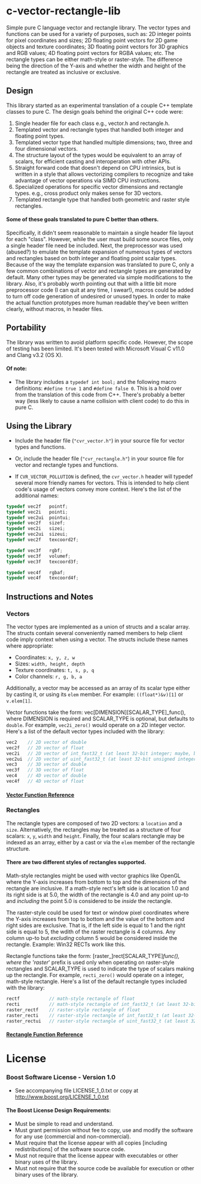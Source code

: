 c-vector-rectangle-lib
======================

Simple pure C language vector and rectangle library. The vector types and functions can be used for a variety of purposes, such as: 2D integer points for pixel coordinates and sizes; 2D floating point vectors for 2D game objects and texture coordinates; 3D floating point vectors for 3D graphics and RGB values; 4D floating point vectors for RGBA values; etc. The rectangle types can be either math-style or raster-style. The difference being the direction of the Y-axis and whether the width and height of the rectangle are treated as inclusive or exclusive.

Design
------

This library started as an experimental translation of a couple C++ template classes to pure C. The design goals behind the original C++ code were:

1. Single header file for each class e.g., vector.h and rectangle.h.
2. Templated vector and rectangle types that handled both integer and floating point types.
3. Templated vector type that handled multiple dimensions; two, three and four dimensional vectors.
4. The structure layout of the types would be equivalent to an array of scalars, for efficient casting and interoperation with other APIs.
5. Straight forward code that doesn't depend on CPU intrinsics, but is written in a style that allows vectorizing compilers to recognize and take advantage of vector operations via SIMD CPU instructions.
6. Specialized operations for specific vector dimensions and rectangle types. e.g., cross product only makes sense for 3D vectors.
7. Templated rectangle type that handled both geometric and raster style rectangles.

#### Some of these goals translated to pure C better than others.

Specifically, it didn't seem reasonable to maintain a single header file layout for each "class". However, while the user must build some source files, only a single header file need be included. Next, the preprocessor was used (abused?) to emulate the template expansion of numerous types of vectors and rectangles based on both integer and floating point scalar types. Because of the way the template expansion was translated to pure C, only a few common combinations of vector and rectangle types are generated by default. Many other types may be generated via simple modifications to the library. Also, it's probably worth pointing out that with a little bit more preprocessor code (I can quit at any time, I swear!), macros could be added to turn off code generation of undesired or unused types. In order to make the actual function prototypes more human readable they've been written clearly, without macros, in header files.

Portability
-----------

The library was written to avoid platform specific code. However, the scope of testing has been limited. It's been tested with Microsoft Visual C v11.0 and Clang v3.2 (OS X).

#### Of note:
- The library includes a `typedef int bool;` and the following macro definitions: `#define true 1` and `#define false 0`. This is a hold over from the translation of this code from C++. There's probably a better way (less likely to cause a name collision with client code) to do this in pure C.

Using the Library
-----------------

- Include the header file (`"cvr_vector.h"`) in your source file for vector types and functions.
- Or, include the header file (`"cvr_rectangle.h"`) in your source file for vector and rectangle types and functions.

- If `CVR_VECTOR_POLLUTION` is defined, the `cvr_vector.h` header will typedef several more friendly names for vectors. This is intended to help client code's usage of vectors convey more context. Here's the list of the additional names:

```C
typedef vec2f   pointf;
typedef vec2i   pointi;
typedef vec2ui  pointui;
typedef vec2f   sizef;
typedef vec2i   sizei;
typedef vec2ui  sizeui;
typedef vec2f   texcoord2f;

typedef vec3f   rgbf;
typedef vec3f   volumef;
typedef vec3f   texcoord3f;

typedef vec4f   rgbaf;
typedef vec4f   texcoord4f;
```

Instructions and Notes
----------------------

### Vectors

The vector types are implemented as a union of structs and a scalar array. The structs contain several conveniently named members to help client code imply context when using a vector. The structs include these names where appropriate:

- Coordinates: `x, y, z, w`
- Sizes: `width, height, depth`
- Texture coordinates: `t, s, p, q`
- Color channels: `r, g, b, a`

Additionally, a vector may be accessed as an array of its scalar type either by casting it, or using its `elem` member. For example: `((float*)&v)[1]` or `v.elem[1]`.

Vector functions take the form: vec[DIMENSION][SCALAR_TYPE]_func(), where DIMENSION is required and SCALAR_TYPE is optional, but defaults to `double`. For example, `vec2i_zero()` would operate on a 2D integer vector. Here's a list of the default vector types included with the library:

```C
vec2    // 2D vector of double
vec2f   // 2D vector of float
vec2i   // 2D vector of int_fast32_t (at least 32-bit integer; maybe, but not likely, more bits)
vec2ui  // 2D vector of uint_fast32_t (at least 32-bit unsigned integer; maybe, but not likely, more bits)
vec3    // 3D vector of double
vec3f   // 3D vector of float
vec4    // 4D vector of double
vec4f   // 4D vector of float
```

#### [Vector Function Reference](vec_manual.md "Vector Function Reference")

### Rectangles

The rectangle types are composed of two 2D vectors: a `location` and a `size`. Alternatively, the rectangles may be treated as a structure of four scalars: `x`, `y`, `width` and `height`. Finally, the four scalars rectangle may be indexed as an array, either by a cast or via the `elem` member of the rectangle structure.

#### There are two different styles of rectangles supported.

Math-style rectangles might be used with vector graphics like OpenGL where the Y-axis increases from bottom to top and the dimensions of the rectangle are inclusive. If a math-style rect's left side is at location 1.0 and its right side is at 5.0, the width of the rectangle is 4.0 and any point up-to and *including* the point 5.0 is considered to be *inside* the rectangle.

The raster-style could be used for text or window pixel coordinates where the Y-axis increases from top to bottom and the value of the bottom and right sides are exclusive. That is, if the left side is equal to 1 and the right side is equal to 5, the wdith of the raster rectangle is 4 columns. Any column up-to but *excluding* column 5 would be considered inside the rectangle. Example: Win32 RECTs work like this.

Rectangle functions take the form: [raster_]rect[SCALAR_TYPE]_func(), where the 'raster_' prefix is used only when operating on raster-style rectangles and SCALAR_TYPE is used to indicate the type of scalars making up the rectangle. For example, `recti_zero()` would operate on a integer, math-style rectangle. Here's a list of the default rectangle types included with the library:

```C
rectf           // math-style rectangle of float
recti           // math-style rectangle of int_fast32_t (at least 32-bit integer; maybe, but not likely, more bits)
raster_rectf    // raster-style rectangle of float
raster_recti    // raster-style rectangle of int_fast32_t (at least 32-bit integer; maybe, but not likely, more bits)
raster_rectui   // raster-style rectangle of uint_fast32_t (at least 32-bit unsigned integer; maybe, but not likely, more bits)
```

#### [Rectangle Function Reference](rect_manual.md "Rectangle Function Reference")

License
=======

### Boost Software License - Version 1.0
- See accompanying file LICENSE_1_0.txt or copy at <http://www.boost.org/LICENSE_1_0.txt>

#### The Boost License Design Requirements:
- Must be simple to read and understand.
- Must grant permission without fee to copy, use and modify the software for any use (commercial and non-commercial).
- Must require that the license appear with all copies [including redistributions] of the software source code.
- Must not require that the license appear with executables or other binary uses of the library.
- Must not require that the source code be available for execution or other binary uses of the library.
